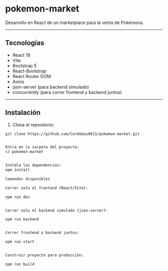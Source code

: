 # pokemon-market

Desarrollo en React de un marketplace para la venta de Pokémons.

---

## Tecnologías

- React 19
- Vite
- Bootstrap 5
- React-Bootstrap
- React Router DOM
- Axios
- json-server (para backend simulado)
- concurrently (para correr frontend y backend juntos)

---

## Instalación

1. Clona el repositorio:
```bash
git clone https://github.com/Cordobas0611/pokemon-market.git


Entra en la carpeta del proyecto:
cd pokemon-market


Instala las dependencias:
npm install

Comandos disponibles

Correr solo el frontend (React/Vite):

npm run dev


Correr solo el backend simulado (json-server):

npm run backend


Correr frontend y backend juntos:

npm run start


Construir proyecto para producción:

npm run build
